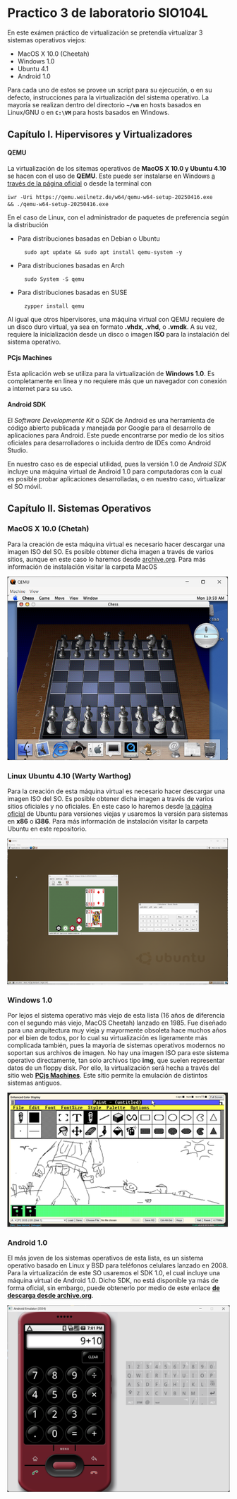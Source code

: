 # Practico 3 de laboratorio SIO104L

En este exámen práctico de virtualización se pretendía virtualizar 3 sistemas operativos viejos:
- MacOS X 10.0 (Cheetah)
- Windows 1.0
- Ubuntu 4.1
- Android 1.0

Para cada uno de estos se provee un script para su ejecución, o en su defecto, instrucciones para la virtualización del sistema operativo. La mayoría se realizan dentro del directorio __``~/vm``__ en hosts basados en Linux/GNU o en __``C:\VM``__ para hosts basados en Windows.

## Capítulo I. Hipervisores y Virtualizadores
#### QEMU
La virtualización de los sitemas operativos de **MacOS X 10.0 y Ubuntu 4.10** se hacen con el uso de __QEMU__. Este puede ser instalarse en Windows <a href='https://www.qemu.org/download/#windows'> a través de la página oficial</a> o desde la terminal con

    iwr -Uri https://qemu.weilnetz.de/w64/qemu-w64-setup-20250416.exe
    && ./qemu-w64-setup-20250416.exe

En el caso de Linux, con el administrador de paquetes de preferencia según la distribución

- Para distribuciones basadas en Debian o Ubuntu

        sudo apt update && sudo apt install qemu-system -y 

- Para distribuciones basadas en Arch

        sudo System -S qemu

- Para distribuciones basadas en SUSE

        zypper install qemu

Al igual que otros hipervisores, una máquina virtual con QEMU requiere de un disco duro virtual, ya sea en formato **.vhdx, .vhd,** o **.vmdk**. A su vez, requiere la inicialización desde un disco o imagen **ISO** para la instalación del sistema operativo.

#### PCjs Machines
Esta aplicación web se utiliza para la virtualización de **Windows 1.0**. Es completamente en línea y no requiere más que un navegador con conexión a internet para su uso.

#### Android SDK
El _Software Developmente Kit_ o _SDK_ de Android es una herramienta de código abierto publicada y manejada por Google para el desarrollo de aplicaciones para Android. Este puede encontrarse por medio de los sitios oficiales para desarrolladores o incluida dentro de IDEs como Android Studio.

En nuestro caso es de especial utilidad, pues la versión 1.0 de  _Android SDK_ incluye una máquina virtual de Android 1.0 para computadoras con la cual es posible probar aplicaciones desarrolladas, o en nuestro caso, virtualizar el SO móvil.

## Capítulo II. Sistemas Operativos
### MacOS X 10.0 (Chetah)
Para la creación de esta máquina virtual es necesario hacer descargar una imagen ISO del SO. Es posible obtener dicha imagen a través de varios sitios, aunque en este caso lo haremos desde <a href='https://archive.org/details/macos-x-cheetah'>archive.org</a>. 
Para más información de instalación visitar la carpeta MacOS
<p>
<img src='MacOS/images/chess.png' width='500' alt='Perdiendo en ajedrez'><p>

### Linux Ubuntu 4.10 (Warty Warthog)
Para la creación de esta máquina virtual es necesario hacer descargar una imagen ISO del SO. Es posible obtener dicha imagen a través de varios sitios oficiales y no oficiales. En este caso lo haremos desde <a href='https://old-releases.ubuntu.com/releases/4.10/'>la página oficial</a> de Ubuntu para versiones viejas y usaremos la versión para sistemas en **x86** o **i386**. 
Para más información de instalación visitar la carpeta Ubuntu en este repositorio.
<p>
<img src='Ubuntu/images/desktop.png' width='500' alt='Ubuntu desktop'><p>

### Windows 1.0
Por lejos el sistema operativo más viejo de esta lista (16 años de diferencia con el segundo más viejo, MacOS Cheetah) lanzado en 1985. Fue diseñado para una arquitectura muy vieja y mayormente obsoleta hace muchos años por el bien de todos, por lo cual su virtualización es ligeramente más complicada también, pues la mayoría de sistemas operativos modernos no soportan sus archivos de imagen. 
No hay una imagen ISO para este sistema operativo directamente, tan solo archivos tipo **img**, que suelen representar datos de un floppy disk. Por ello, la virtualización será hecha a través del sitio web <a href="www.pcjs.org">**PCjs Machines**</a>. Este sitio permite la emulación de distintos sistemas antiguos.

<p><img src='Windows/images/duel-of-faiths.png' width='500' alt='Paint en 1985'><p>

### Android 1.0
El más joven de los sistemas operativos de esta lista, es un sistema operativo basado en Linux y BSD para teléfonos celulares lanzado en 2008. Para la virtualización de este SO usaremos el SDK 1.0, el cual incluye una máquina virtual de Android 1.0. Dicho SDK, no está disponible ya más de forma oficial, sin embargo, puede obtenerlo por medio de este enlace <a href="https://archive.org/details/android-sdk-1.0_r2"> **de descarga desde archive.org**</a>.
<p>
<img src="Android/images/21.png" alt="21"><p>